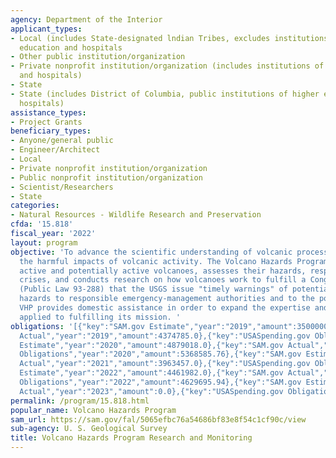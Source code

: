 ```yaml
---
agency: Department of the Interior
applicant_types:
- Local (includes State-designated lndian Tribes, excludes institutions of higher
  education and hospitals
- Other public institution/organization
- Private nonprofit institution/organization (includes institutions of higher education
  and hospitals)
- State
- State (includes District of Columbia, public institutions of higher education and
  hospitals)
assistance_types:
- Project Grants
beneficiary_types:
- Anyone/general public
- Engineer/Architect
- Local
- Private nonprofit institution/organization
- Public nonprofit institution/organization
- Scientist/Researchers
- State
categories:
- Natural Resources - Wildlife Research and Preservation
cfda: '15.818'
fiscal_year: '2022'
layout: program
objective: 'To advance the scientific understanding of volcanic processes and to lessen
  the harmful impacts of volcanic activity. The Volcano Hazards Program (VHP) monitors
  active and potentially active volcanoes, assesses their hazards, responds to volcanic
  crises, and conducts research on how volcanoes work to fulfill a Congressional mandate
  (Public Law 93-288) that the USGS issue "timely warnings" of potential volcanic
  hazards to responsible emergency-management authorities and to the populace affected.
  VHP provides domestic assistance in order to expand the expertise and capabilities
  applied to fulfilling its mission. '
obligations: '[{"key":"SAM.gov Estimate","year":"2019","amount":3500000.0},{"key":"SAM.gov
  Actual","year":"2019","amount":4374785.0},{"key":"USASpending.gov Obligations","year":"2019","amount":9126484.68},{"key":"SAM.gov
  Estimate","year":"2020","amount":4879018.0},{"key":"SAM.gov Actual","year":"2020","amount":4617604.0},{"key":"USASpending.gov
  Obligations","year":"2020","amount":5368585.76},{"key":"SAM.gov Estimate","year":"2021","amount":4423125.0},{"key":"SAM.gov
  Actual","year":"2021","amount":3963457.0},{"key":"USASpending.gov Obligations","year":"2021","amount":4305853.84},{"key":"SAM.gov
  Estimate","year":"2022","amount":4461982.0},{"key":"SAM.gov Actual","year":"2022","amount":4461982.0},{"key":"USASpending.gov
  Obligations","year":"2022","amount":4629695.94},{"key":"SAM.gov Estimate","year":"2023","amount":4300000.0},{"key":"SAM.gov
  Actual","year":"2023","amount":0.0},{"key":"USASpending.gov Obligations","year":"2023","amount":6307758.31}]'
permalink: /program/15.818.html
popular_name: Volcano Hazards Program
sam_url: https://sam.gov/fal/5065efbc76a54686bf83e8f54c1cf90c/view
sub-agency: U. S. Geological Survey
title: Volcano Hazards Program Research and Monitoring
---
```

